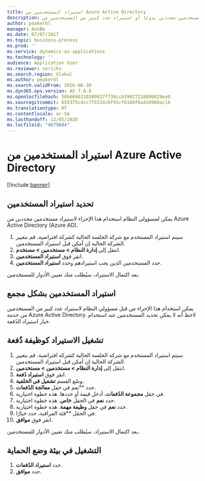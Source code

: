 ```yaml
---
title: استيراد المستخدمين من Azure Active Directory
description: يمكن لمسؤولي النظام استخدام هذا الإجراء لاستيراد مستخدمين محددين يدويًا أو استيراد عدد كبير من المستخدمين من Azure Active Directory.
author: peakerbl
manager: AnnBe
ms.date: 07/07/2017
ms.topic: business-process
ms.prod: ''
ms.service: dynamics-ax-applications
ms.technology: ''
audience: Application User
ms.reviewer: sericks
ms.search.region: Global
ms.author: peakerbl
ms.search.validFrom: 2016-06-30
ms.dyn365.ops.version: AX 7.0.0
ms.openlocfilehash: 56b6666310309817ff30ccb3902721880b829ee0
ms.sourcegitcommit: 659375c4cc7f5524cbf91cf6160f6a410960ac16
ms.translationtype: HT
ms.contentlocale: ar-SA
ms.lasthandoff: 12/05/2020
ms.locfileid: "4679804"
---
```

# <a name="import-users-from-azure-active-directory"></a>استيراد المستخدمين من Azure Active Directory

[!include [banner](../../includes/banner.md)]

## <a name="import-select-users"></a>تحديد استيراد المستخدمين‬

يمكن لمسؤولي النظام استخدام هذا الإجراء لاستيراد مستخدمين محددين من Azure Active Directory (Azure AD).

1. سيتم استيراد المستخدم مع شركة الجلسة الحالية كشركة افتراضية. قم بتغيير الشركة الحالية إن أمكن قبل استيراد المستخدمين.
2. انتقل إلى **إدارة النظام > مستخدمين > مستخدم**.
3. انقر فوق **استيراد المستخدمين**.
4. حدد المستخدمين الذين يجب استيرادهم وحدد **استيراد المستخدمين**.

بعد اكتمال الاستيراد، سيُطلب منك تعيين الأدوار للمستخدمين.

## <a name="import-users-in-bulk"></a>استيراد المستخدمين بشكل مجمع

يمكن استخدام هذا الإجراء من قبل مسؤولي النظام لاستيراد عدد كبير من المستخدمين من خدمة Azure Active Directory.
لاحظ أنه لا يمكن تحديد المستخدمين عند استخدام خيار استيراد الدُفعة.

## <a name="run-the-import-as-a-batch-job"></a>تشغيل الاستيراد كوظيفة دُفعة
1. سيتم استيراد المستخدم مع شركة الجلسة الحالية كشركة افتراضية. قم بتغيير الشركة الحالية إن أمكن قبل استيراد المستخدمين.
2. انتقل إلى **إدارة النظام > مستخدمين > مستخدمين**.
3. انقر فوق **استيراد دُفعة‬**.
4. وسّع القسم **تشغيل في الخلفية‬‬**.
4. حدد **نعم في حقل **معالجة الدُفعات**.
6. في حقل **مجموعة الدُفعات**، أدخل قيمة أو حددها. هذه خطوة اختيارية.  
7. حدد **نعم** في الحقل **خاص**. هذه خطوة اختيارية.  
8. حدد **نعم** في حقل **وظيفة مهمة**. هذه خطوة اختيارية.  
9. في الحقل **فئة المراقبة، حدد خيارًا.
10. انقر فوق **موافق**.

بعد اكتمال الاستيراد، سيُطلب منك تعيين الأدوار للمستخدمين.

## <a name="run-in-a-sandbox-environment"></a>التشغيل في بيئة وضع الحماية
1. حدد **استيراد الدُفعات**.
2. حدد **موافق**.
